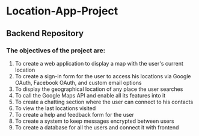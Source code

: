# Location-App-Project
## Backend Repository
### The objectives of the project are:

1. To create a web application to display a map with the user's current location
2. To create a sign-in form for the user to access his locations via Google OAuth, Facebook OAuth, and custom email options
3. To display the geographical location of any place the user searches
4. To call the Google Maps API and enable all its features into it
5. To create a chatting section where the user can connect to his contacts
6. To view the last locations visited
7. To create a help and feedback form for the user
8. To create a system to keep messages encrypted between users
9. To create a database for all the users and connect it with frontend
